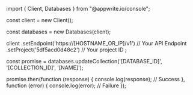 import { Client, Databases } from "@appwrite.io/console";

const client = new Client();

const databases = new Databases(client);

client
    .setEndpoint('https://[HOSTNAME_OR_IP]/v1') // Your API Endpoint
    .setProject('5df5acd0d48c2') // Your project ID
;

const promise = databases.updateCollection('[DATABASE_ID]', '[COLLECTION_ID]', '[NAME]');

promise.then(function (response) {
    console.log(response); // Success
}, function (error) {
    console.log(error); // Failure
});